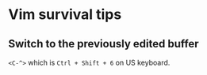 # Vim survival tips

## Switch to the previously edited buffer

`<C-^>` which is `Ctrl + Shift + 6` on US keyboard.
